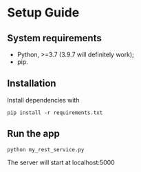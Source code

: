 # Setup Guide
## System requirements
* Python, >=3.7 (3.9.7 will definitely work);
* pip.

## Installation
Install dependencies with

`pip install -r requirements.txt`

## Run the app
`python my_rest_service.py`

The server will start at localhost:5000
